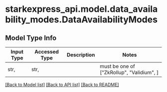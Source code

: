 # starkexpress_api.model.data_availability_modes.DataAvailabilityModes

## Model Type Info
Input Type | Accessed Type | Description | Notes
------------ | ------------- | ------------- | -------------
str,  | str,  |  | must be one of ["ZkRollup", "Validium", ] 

[[Back to Model list]](../../README.md#documentation-for-models) [[Back to API list]](../../README.md#documentation-for-api-endpoints) [[Back to README]](../../README.md)

